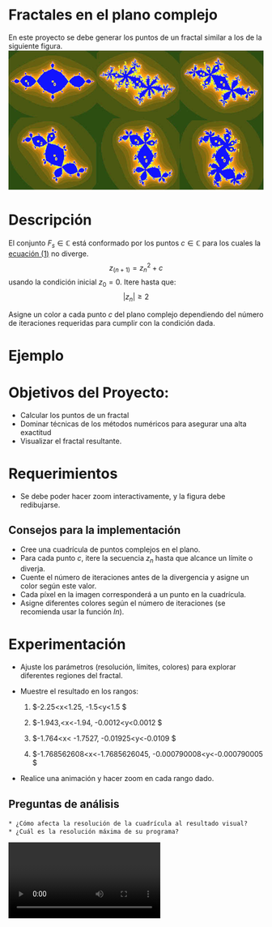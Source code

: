# Fractales en el plano complejo
En este proyecto se debe generar los puntos de un fractal similar a los de la siguiente figura. 
![alt text](assets/image.png)

# Descripción
El conjunto $F_s \in \mathbb{C}$ está conformado por los puntos $c\in \mathbb{C}$ para los cuales la [ecuación (1)](#1)  no diverge. 
$$
z_{(n+1)}=z_n^2+c \tag{1}
$$
usando la condición inicial $z_0=0$. 
Itere hasta que:
$$
|z_n |≥2 \tag{2}
$$

Asigne un color a cada punto $c$ del plano complejo dependiendo del número de iteraciones requeridas para cumplir con la condición dada. 


# Ejemplo
# Objetivos del Proyecto:
+ Calcular los puntos de un fractal
+ Dominar técnicas de los métodos numéricos para asegurar una alta exactitud
+ Visualizar el fractal resultante.

# Requerimientos
+ Se debe poder hacer zoom interactivamente, y la figura debe redibujarse. 

## Consejos para la implementación
+ Cree una cuadrícula de puntos complejos en el plano.
+ Para cada punto $c$, itere la secuencia $z_n$ hasta que alcance un límite o diverja.
+ Cuente el número de iteraciones antes de la divergencia y asigne un color según este valor.
+ Cada píxel en la imagen corresponderá a un punto en la cuadrícula.
+ Asigne diferentes colores según el número de iteraciones (se recomienda usar la función $ln$).
# Experimentación
+ Ajuste los parámetros (resolución, límites, colores) para explorar diferentes regiones del fractal. 
+	Muestre el resultado en los rangos:
	
	1. $-2.25<x<1.25, -1.5<y<1.5 $

	1. $-1.943,<x<-1.94, -0.0012<y<0.0012 $



	1. $-1.764<x< -1.7527, -0.01925<y<-0.0109 $

	1. $-1.768562608<x<-1.7685626045, -0.000790008<y<-0.000790005 $

+ Realice una animación y hacer zoom en cada rango dado.

## Preguntas de análisis
	* ¿Cómo afecta la resolución de la cuadrícula al resultado visual?
	* ¿Cuál es la resolución máxima de su programa?


<video controls  loop autoplay src="video_fractal.mp4" title="Title"></video>